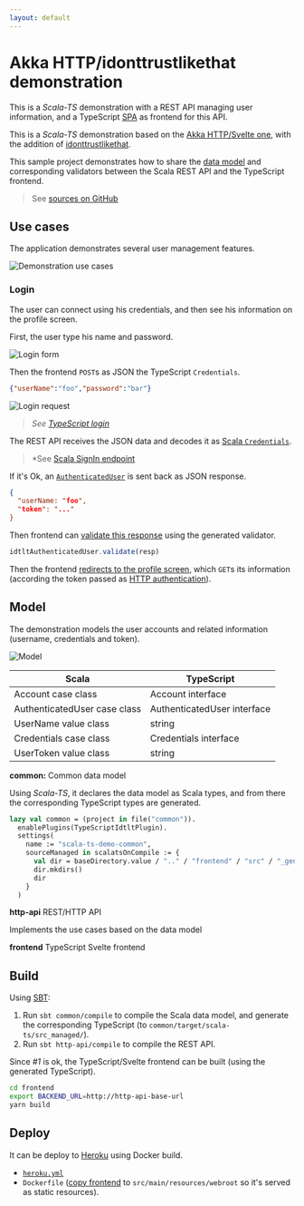 ```yaml
---
layout: default
---
```


# Akka HTTP/idonttrustlikethat demonstration

This is a *Scala-TS* demonstration with a REST API managing user information, and a TypeScript [SPA](https://en.wikipedia.org/wiki/Single-page_application) as frontend for this API.

This is a *Scala-TS* demonstration based on the [Akka HTTP/Svelte one](./demo-akka-http-svelte.html), with the addition of [idonttrustlikethat](https://scala-ts.github.io/scala-ts/#idonttrustlikethat).

This sample project demonstrates how to share the [data model](#model) and corresponding validators between the Scala REST API and the TypeScript frontend.

> See [sources on GitHub](https://github.com/scala-ts/scala-ts/tree/demo/akka-idtlt)

## Use cases

The application demonstrates several user management features.

![Demonstration use cases](../assets/demo-akka-http-svelte/usecases.svg)

### Login

The user can connect using his credentials, and then see his information on the profile screen.

First, the user type his name and password.

![Login form](../assets/demo-akka-http-svelte/login1.png)

Then the frontend `POST`s as JSON the TypeScript `Credentials`.

```json
{"userName":"foo","password":"bar"}
```

![Login request](../assets/demo-akka-http-svelte/login2.png)

> *See [TypeScript login](https://github.com/scala-ts/scala-ts/blob/demo/akka-idtlt/frontend/src/screens/signin/signin.ts#L36)*

The REST API receives the JSON data and decodes it as [Scala `Credentials`](https://github.com/scala-ts/scala-ts/blob/demo/akka-idtlt/common/src/main/scala/Account.scala#L46).

> *See [Scala SignIn endpoint](https://github.com/scala-ts/scala-ts/blob/demo/akka-idtlt/http-api/src/main/scala/Router.scala#L56)

If it's Ok, an [`AuthenticatedUser`](https://github.com/scala-ts/scala-ts/blob/demo/akka-idtlt/http-api/src/main/scala/Router.scala#L115) is sent back as JSON response.

```json
{
  "userName: "foo",
  "token": "..."
}
```

Then frontend can [validate this response](https://github.com/scala-ts/scala-ts/blob/demo/akka-idtlt/frontend/src/screens/signin/signin.ts#L92) using the generated validator.

```typescript
idtltAuthenticatedUser.validate(resp)
```

Then the frontend [redirects to the profile screen](https://github.com/scala-ts/scala-ts/blob/demo/akka-idtlt/frontend/src/screens/signin/signin.ts#L116), which `GET`s its information (according the token passed as [HTTP authentication](https://developer.mozilla.org/en-US/docs/Web/HTTP/Authentication)).

## Model

The demonstration models the user accounts and related information (username, credentials and token).

![Model](../assets/demo-akka-http-svelte/types.svg)

| Scala                        | TypeScript                  |
| ---------------------------- | --------------------------- |
| Account case class           | Account interface           |
| AuthenticatedUser case class | AuthenticatedUser interface |
| UserName value class         | string                      |
| Credentials case class       | Credentials interface       |
| UserToken value class        | string                      |

**common:** Common data model

Using *Scala-TS*, it declares the data model as Scala types, and from there the corresponding TypeScript types are generated.

```ocaml
lazy val common = (project in file("common")).
  enablePlugins(TypeScriptIdtltPlugin).
  settings(
    name := "scala-ts-demo-common",
    sourceManaged in scalatsOnCompile := {
      val dir = baseDirectory.value / ".." / "frontend" / "src" / "_generated"
      dir.mkdirs()
      dir
    }
  )
```

**http-api** REST/HTTP API

Implements the use cases based on the data model

**frontend** TypeScript Svelte frontend

## Build

Using [SBT](https://www.scala-sbt.org/):

1. Run `sbt common/compile` to compile the Scala data model, and generate the corresponding TypeScript (to `common/target/scala-ts/src_managed/`).
2. Run `sbt http-api/compile` to compile the REST API.

Since *#1* is ok, the TypeScript/Svelte frontend can be built (using the generated TypeScript).

```bash
cd frontend
export BACKEND_URL=http://http-api-base-url
yarn build
```

## Deploy

It can be deploy to [Heroku](https://www.heroku.com/) using Docker build.

- [`heroku.yml`](https://github.com/scala-ts/scala-ts/blob/demo/akka-idtlt/heroku.yml)
- `Dockerfile` ([copy frontend](https://github.com/scala-ts/scala-ts/blob/demo/akka-idtlt/Dockerfile#L12) to `src/main/resources/webroot` so it's served as static resources).
